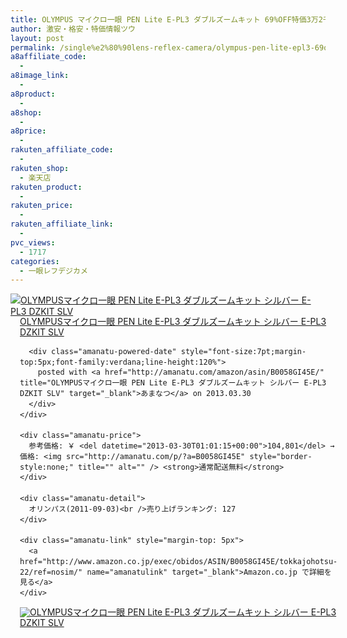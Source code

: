 ```yaml
---
title: OLYMPUS マイクロ一眼 PEN Lite E-PL3 ダブルズームキット 69%OFF特価3万2千円台！送料無料！
author: 激安・格安・特価情報ツウ
layout: post
permalink: /single%e2%80%90lens-reflex-camera/olympus-pen-lite-epl3-69off32-2.html
a8affiliate_code:
  - 
a8image_link:
  - 
a8product:
  - 
a8shop:
  - 
a8price:
  - 
rakuten_affiliate_code:
  - 
rakuten_shop:
  - 楽天店
rakuten_product:
  - 
rakuten_price:
  - 
rakuten_affiliate_link:
  - 
pvc_views:
  - 1717
categories:
  - 一眼レフデジカメ
---
```

<div class="amanatu-box" style="margin-bottom:0px;">
  <div class="amanatu-image" style="float:left;">
    <a href="http://www.amazon.co.jp/exec/obidos/ASIN/B0058GI45E/tokkajohotsu-22/ref=nosim/" name="amanatulink" target="_blank"><img src="http://i0.wp.com/ecx.images-amazon.com/images/I/41O11fDAAEL._SL160_.jpg?w=546" alt="OLYMPUSマイクロ一眼 PEN Lite E-PL3 ダブルズームキット シルバー E-PL3 DZKIT SLV" style="border: none;" data-recalc-dims="1" /></a>
  </div>
  
  <div class="amanatu-info" style="float:left;margin-left:15px;line-height:120%">
    <div class="amanatu-name" style="margin-bottom:10px;line-height:120%">
      <a href="http://www.amazon.co.jp/exec/obidos/ASIN/B0058GI45E/tokkajohotsu-22/ref=nosim/" name="amanatulink" target="_blank">OLYMPUSマイクロ一眼 PEN Lite E-PL3 ダブルズームキット シルバー E-PL3 DZKIT SLV</a> 
      
      <div class="amanatu-powered-date" style="font-size:7pt;margin-top:5px;font-family:verdana;line-height:120%">
        posted with <a href="http://amanatu.com/amazon/asin/B0058GI45E/" title="OLYMPUSマイクロ一眼 PEN Lite E-PL3 ダブルズームキット シルバー E-PL3 DZKIT SLV" target="_blank">あまなつ</a> on 2013.03.30
      </div>
    </div>
    
    <div class="amanatu-price">
      参考価格: ￥ <del datetime="2013-03-30T01:01:15+00:00">104,801</del> → 価格: <img src="http://amanatu.com/p/?a=B0058GI45E" style="border-style:none;" title="" alt="" /> <strong>通常配送無料</strong>
    </div>
    
    <div class="amanatu-detail">
      オリンパス(2011-09-03)<br />売り上げランキング: 127
    </div>
    
    <div class="amanatu-link" style="margin-top: 5px">
      <a href="http://www.amazon.co.jp/exec/obidos/ASIN/B0058GI45E/tokkajohotsu-22/ref=nosim/" name="amanatulink" target="_blank">Amazon.co.jp で詳細を見る</a>
    </div>
  </div>
  
  <div class="amanatu-footer" style="clear: left">
  </div>
  
  <div class="amanatu-imageset">
    <div class="amanatu-image" style="float:left;">
      <a href="http://www.amazon.co.jp/exec/obidos/ASIN/B0058GI45E/tokkajohotsu-22/ref=nosim/" name="amanatulink" target="_blank"><img src="http://i2.wp.com/ecx.images-amazon.com/images/I/51McyYyL2XL._AA160_.jpg?w=546" alt="OLYMPUSマイクロ一眼 PEN Lite E-PL3 ダブルズームキット シルバー E-PL3 DZKIT SLV" style="border: none;" data-recalc-dims="1" /></a>
    </div>
    
    <div class="amanatu-image" style="float:left;">
      <a href="http://www.amazon.co.jp/exec/obidos/ASIN/B0058GI45E/tokkajohotsu-22/ref=nosim/" name="amanatulink" target="_blank"><img src="http://i2.wp.com/ecx.images-amazon.com/images/I/31cpZ1NyvTL._AA160_.jpg?w=546" alt="OLYMPUSマイクロ一眼 PEN Lite E-PL3 ダブルズームキット シルバー E-PL3 DZKIT SLV" style="border: none;" data-recalc-dims="1" /></a>
    </div>
    
    <div class="amanatu-image" style="float:left;">
      <a href="http://www.amazon.co.jp/exec/obidos/ASIN/B0058GI45E/tokkajohotsu-22/ref=nosim/" name="amanatulink" target="_blank"><img src="http://i1.wp.com/ecx.images-amazon.com/images/I/41vcC2Od-HL._AA160_.jpg?w=546" alt="OLYMPUSマイクロ一眼 PEN Lite E-PL3 ダブルズームキット シルバー E-PL3 DZKIT SLV" style="border: none;" data-recalc-dims="1" /></a>
    </div>
    
    <div class="amanatu-image" style="float:left;">
      <a href="http://www.amazon.co.jp/exec/obidos/ASIN/B0058GI45E/tokkajohotsu-22/ref=nosim/" name="amanatulink" target="_blank"><img src="http://i0.wp.com/ecx.images-amazon.com/images/I/419p8ZyDcHL._AA160_.jpg?w=546" alt="OLYMPUSマイクロ一眼 PEN Lite E-PL3 ダブルズームキット シルバー E-PL3 DZKIT SLV" style="border: none;" data-recalc-dims="1" /></a>
    </div>
    
    <div class="amanatu-footer" style="clear: left">
    </div>
  </div>
</div>